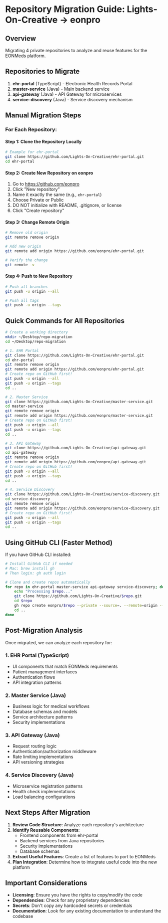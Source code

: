 # Repository Migration Guide: Lights-On-Creative → eonpro

## Overview
Migrating 4 private repositories to analyze and reuse features for the EONMeds platform.

## Repositories to Migrate
1. **ehr-portal** (TypeScript) - Electronic Health Records Portal
2. **master-service** (Java) - Main backend service
3. **api-gateway** (Java) - API Gateway for microservices
4. **service-discovery** (Java) - Service discovery mechanism

## Manual Migration Steps

### For Each Repository:

#### Step 1: Clone the Repository Locally
```bash
# Example for ehr-portal
git clone https://github.com/Lights-On-Creative/ehr-portal.git
cd ehr-portal
```

#### Step 2: Create New Repository on eonpro
1. Go to https://github.com/eonpro
2. Click "New repository"
3. Name it exactly the same (e.g., `ehr-portal`)
4. Choose Private or Public
5. DO NOT initialize with README, .gitignore, or license
6. Click "Create repository"

#### Step 3: Change Remote Origin
```bash
# Remove old origin
git remote remove origin

# Add new origin
git remote add origin https://github.com/eonpro/ehr-portal.git

# Verify the change
git remote -v
```

#### Step 4: Push to New Repository
```bash
# Push all branches
git push -u origin --all

# Push all tags
git push -u origin --tags
```

## Quick Commands for All Repositories

```bash
# Create a working directory
mkdir ~/Desktop/repo-migration
cd ~/Desktop/repo-migration

# 1. EHR Portal
git clone https://github.com/Lights-On-Creative/ehr-portal.git
cd ehr-portal
git remote remove origin
git remote add origin https://github.com/eonpro/ehr-portal.git
# Create repo on GitHub first!
git push -u origin --all
git push -u origin --tags
cd ..

# 2. Master Service
git clone https://github.com/Lights-On-Creative/master-service.git
cd master-service
git remote remove origin
git remote add origin https://github.com/eonpro/master-service.git
# Create repo on GitHub first!
git push -u origin --all
git push -u origin --tags
cd ..

# 3. API Gateway
git clone https://github.com/Lights-On-Creative/api-gateway.git
cd api-gateway
git remote remove origin
git remote add origin https://github.com/eonpro/api-gateway.git
# Create repo on GitHub first!
git push -u origin --all
git push -u origin --tags
cd ..

# 4. Service Discovery
git clone https://github.com/Lights-On-Creative/service-discovery.git
cd service-discovery
git remote remove origin
git remote add origin https://github.com/eonpro/service-discovery.git
# Create repo on GitHub first!
git push -u origin --all
git push -u origin --tags
cd ..
```

## Using GitHub CLI (Faster Method)

If you have GitHub CLI installed:

```bash
# Install GitHub CLI if needed
# Mac: brew install gh
# Then login: gh auth login

# Clone and create repos automatically
for repo in ehr-portal master-service api-gateway service-discovery; do
    echo "Processing $repo..."
    git clone https://github.com/Lights-On-Creative/$repo.git
    cd $repo
    gh repo create eonpro/$repo --private --source=. --remote=origin --push
    cd ..
done
```

## Post-Migration Analysis

Once migrated, we can analyze each repository for:

### 1. EHR Portal (TypeScript)
- UI components that match EONMeds requirements
- Patient management interfaces
- Authentication flows
- API integration patterns

### 2. Master Service (Java)
- Business logic for medical workflows
- Database schemas and models
- Service architecture patterns
- Security implementations

### 3. API Gateway (Java)
- Request routing logic
- Authentication/authorization middleware
- Rate limiting implementations
- API versioning strategies

### 4. Service Discovery (Java)
- Microservice registration patterns
- Health check implementations
- Load balancing configurations

## Next Steps After Migration

1. **Review Code Structure**: Analyze each repository's architecture
2. **Identify Reusable Components**: 
   - Frontend components from ehr-portal
   - Backend services from Java repositories
   - Security implementations
   - Database schemas
3. **Extract Useful Features**: Create a list of features to port to EONMeds
4. **Plan Integration**: Determine how to integrate useful code into the new platform

## Important Considerations

- **Licensing**: Ensure you have the rights to copy/modify the code
- **Dependencies**: Check for any proprietary dependencies
- **Secrets**: Don't copy any hardcoded secrets or credentials
- **Documentation**: Look for any existing documentation to understand the codebase 